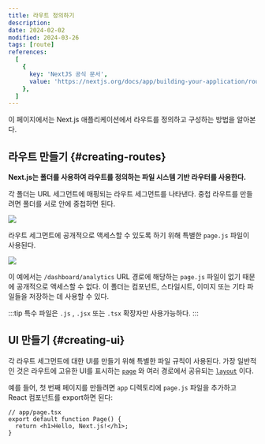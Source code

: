 ```yaml
---
title: 라우트 정의하기
description:
date: 2024-02-02
modified: 2024-03-26
tags: [route]
references:
  [
    {
      key: 'NextJS 공식 문서',
      value: 'https://nextjs.org/docs/app/building-your-application/routing/defining-routes',
    },
  ]
---
```


이 페이지에서는 Next.js 애플리케이션에서 라우트를 정의하고 구성하는 방법을 알아본다.

## 라우트 만들기 {#creating-routes}

**Next.js는 폴더를 사용하여 라우트를 정의하는 파일 시스템 기반 라우터를 사용한다.**

각 폴더는 URL 세그먼트에 매핑되는 라우트 세그먼트를 나타낸다. 중첩 라우트를 만들려면 폴더를 서로 안에 중첩하면 된다.

![](https://s3.ap-northeast-2.amazonaws.com/vigorously.xyz/assets/images/nextjs-doc-defining-routes/1.png)

라우트 세그먼트에 공개적으로 액세스할 수 있도록 하기 위해 특별한 `page.js` 파일이 사용된다.

![](https://s3.ap-northeast-2.amazonaws.com/vigorously.xyz/assets/images/nextjs-doc-defining-routes/2.png)

이 예에서는 `/dashboard/analytics` URL 경로에 해당하는 `page.js` 파일이 없기 때문에 공개적으로 액세스할 수 없다. 이 폴더는 컴포넌트, 스타일시트, 이미지 또는 기타 파일들을 저장하는 데 사용할 수 있다.

:::tip
특수 파일은 `.js` , `.jsx` 또는 `.tsx` 확장자만 사용가능하다.
:::

## UI 만들기 {#creating-ui}

각 라우트 세그먼트에 대한 UI를 만들기 위해 특별한 파일 규칙이 사용된다. 가장 일반적인 것은 라우트에 고유한 UI를 표시하는 [`page`](https://www.vigorously.xyz/docs/nextjs/nextjs-doc-pages-and-layouts/) 와 여러 경로에서 공유되는 [`layout`](https://www.vigorously.xyz/docs/nextjs/nextjs-doc-pages-and-layouts/) 이다.

예를 들어, 첫 번째 페이지를 만들려면 `app` 디렉토리에 `page.js` 파일을 추가하고 React 컴포넌트를 export하면 된다:

```tsx
// app/page.tsx
export default function Page() {
  return <h1>Hello, Next.js!</h1>;
}
```
